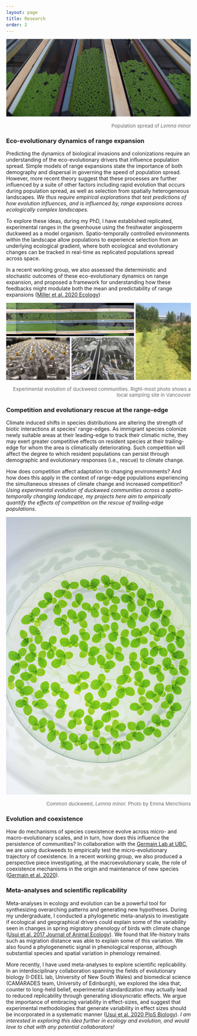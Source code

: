 ```yaml
---
layout: page
title: Research
order: 2
---
```


![system](images/dw-system-wide.jpg)
<div style="text-align: right"><p style="font-size:10pt;color:DimGrey">Population spread of <i> Lemna minor</i></p></div>

### Eco-evolutionary dynamics of range expansion
Predicting the dynamics of biological invasions and colonizations require an understanding of the eco-evolutionary drivers that influence population spread. Simple models of range expansions state the importance of both demography and dispersal in governing the speed of population spread. However, more recent theory suggest that these processes are further influenced by a suite of other factors including rapid evolution that occurs during population spread, as well as selection from spatially heterogeneous landscapes. <i>We thus require empirical explorations that test predictions of how evolution influences, and is influenced by, range expansions across ecologically complex landscapes.</i>

To explore these ideas, during my PhD, I have established replicated, experimental ranges in the greenhouse using the freshwater angiosperm duckweed as a model organism. Spatio-temporally controlled environments within the landscape allow populations to experience selection from an underlying ecological gradient, where both ecological and evolutionary changes can be tracked in real-time as replicated populations spread across space.

In a recent working group, we also assessed the deterministic and stochastic outcomes of these eco-evolutionary dynamics on range expansion, and proposed a framework for understanding how these feedbacks might modulate both the mean and predictability of range expansions ([Miller et al. 2020 Ecology](https://esajournals.onlinelibrary.wiley.com/doi/abs/10.1002/ecy.3139))

![system](images/dw-collage.jpg)
<div style="text-align: right"><p style="font-size:10pt;color:DimGrey">Experimental evolution of duckweed communities. Right-most photo shows a local sampling site in Vancouver</p></div>

### Competition and evolutionary rescue at the range-edge
Climate induced shifts in species distributions are altering the strength of biotic
interactions at species’ range-edges. As immigrant species colonize newly suitable areas
at their leading-edge to track their climatic niche, they may exert greater competitive effects
on resident species at their trailing-edge for whom the area is climatically deteriorating. Such competition will affect the degree to which resident populations can persist through demographic and evolutionary responses (i.e., rescue) to climate change. 

How does competition affect adaptation to changing environments? And how does this apply in the context of range-edge populations experiencing the simultaneous stresses of climate change and increased competition?<i> Using experimental evolution of duckweed communities across a spatio-temporally changing landscape, my projects here aim to empirically quantify the effects of competition on the rescue of trailing-edge populations</i>.

![microduck](images/duck-micro.jpg)
<div style="text-align: right"><p style="font-size:10pt;color:DimGrey">Common duckweed,<i> Lemna minor.</i> Photo by Emma Menchions</p></div>

### Evolution and coexistence
How do mechanisms of species coexistence evolve across micro- and macro-evolutionary scales, and in turn, how does this influence the persistence of communities? In collaboration with the [Germain Lab at UBC](https://germainlab.weebly.com/), we are using duckweeds to empirically test the micro-evolutionary trajectory of coexistence. In a recent working group, we also produced a perspective piece investigating, at the macroevolutionary scale, the role of coexistence mechanisms in the origin and maintenance of new species ([Germain et al. 2020](https://www.cell.com/trends/ecology-evolution/fulltext/S0169-5347(20)30339-6)).

### Meta-analyses and scientific replicability
Meta-analyses in ecology and evolution can be a powerful tool for synthesizing overarching patterns and generating new hypotheses. During my undergraduate, I conducted a phylogenetic meta-analysis to investigate if ecological and geographical drivers could explain some of the variability seen in changes in spring migratory phenology of birds with climate change ([Usui et al. 2017 Journal of Animal Ecology](https://besjournals.onlinelibrary.wiley.com/doi/full/10.1111/1365-2656.12612)). We found that life-history traits such as migration distance was able to explain some of this variation. We also found a phylogenenetic signal in phenological response, although substantial species and spatial variation in phenology remained.

More recently, I have used meta-analyses to explore scientific replicability. In an interdisciplinary collaboration spanning the fields of evolutionary biology (I-DEEL lab, University of New South Wales) and biomedical science (CAMARADES team, University of Edinburgh), we explored the idea that, counter to long-held belief, experimental standardization may actually lead to reduced replicability through generating idiosyncratic effects. We argue the importance of embracing variability in effect-sizes, and suggest that experimental methodologies that generate variability in effect sizes should be incorporated in a systematic manner ([Usui et al. 2020 PloS Biology](https://journals.plos.org/plosbiology/article?id=10.1371/journal.pbio.3001009)). <i>I am interested in exploring this idea further in ecology and evolution, and would love to chat with any potential collaborators!</i>
